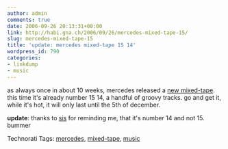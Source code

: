 ```yaml
---
author: admin
comments: true
date: 2006-09-26 20:13:31+00:00
link: http://habi.gna.ch/2006/09/26/mercedes-mixed-tape-15/
slug: mercedes-mixed-tape-15
title: 'update: mercedes mixed-tape 15 14'
wordpress_id: 790
categories:
- linkdump
- music
---
```


as always once in about 10 weeks, mercedes released a [new mixed-tape](http://www.mercedes-benz.com/mixedtape). this time it's already number 15 14, a handful of groovy tracks.
go and get it, while it's hot, it will only last until the 5th of december.

**update**: thanks to [sis](http://sis.slowli.com/) for reminding me, that it's number 14 and not 15. bummer



Technorati Tags: [mercedes](http://www.technorati.com/tag/mercedes), [mixed-tape](http://www.technorati.com/tag/mixed-tape), [music](http://www.technorati.com/tag/music)
